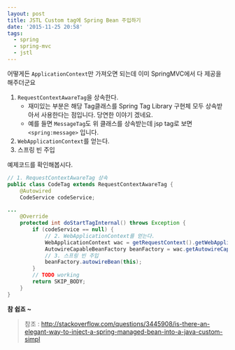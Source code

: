 ```yaml
---
layout: post
title: JSTL Custom tag에 Spring Bean 주입하기
date: '2015-11-25 20:58'
tags:
  - spring
  - spring-mvc
  - jstl
---
```


어떻게든 `ApplicationContext`만 가져오면 되는데 이미 SpringMVC에서 다 제공을 해주더군요

1. `RequestContextAwareTag`을 상속한다.
    - 재미있는 부분은 해당 Tag클래스를 Spring Tag Library 구현체 모두 상속받아서 사용한다는 점입니다. 당연한 이야기 겠네요.
    - 예를 들면 `MessageTag`도 위 클래스를 상속받는데 jsp tag로 보면 `<spring:message>` 입니다.
2. `WebApplicationContext`를 얻는다.
3. 스프링 빈 주입

예제코드를 확인해봅시다.

```java
// 1. RequestContextAwareTag 상속
public class CodeTag extends RequestContextAwareTag {
    @Autowired
    CodeService codeService;

...
    @Override
    protected int doStartTagInternal() throws Exception {
        if (codeService == null) {
            // 2. WebApplicationContext를 얻는다.
            WebApplicationContext wac = getRequestContext().getWebApplicationContext();
            AutowireCapableBeanFactory beanFactory = wac.getAutowireCapableBeanFactory();
            // 3. 스프링 빈 주입
            beanFactory.autowireBean(this);
        }
        // TODO working
        return SKIP_BODY;
    }
}
```

**참 쉽죠 ~**

> 참조 : http://stackoverflow.com/questions/3445908/is-there-an-elegant-way-to-inject-a-spring-managed-bean-into-a-java-custom-simpl
